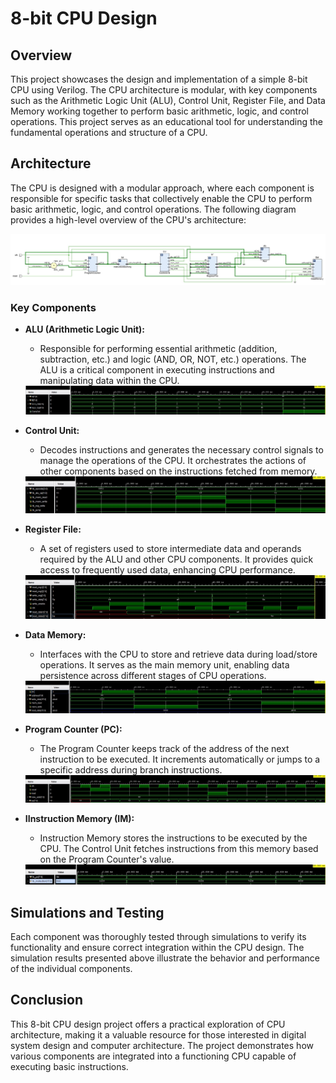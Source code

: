 # 8-bit CPU Design

## Overview
This project showcases the design and implementation of a simple 8-bit CPU using Verilog. The CPU architecture is modular, with key components such as the Arithmetic Logic Unit (ALU), Control Unit, Register File, and Data Memory working together to perform basic arithmetic, logic, and control operations. This project serves as an educational tool for understanding the fundamental operations and structure of a CPU.

## Architecture
The CPU is designed with a modular approach, where each component is responsible for specific tasks that collectively enable the CPU to perform basic arithmetic, logic, and control operations. The following diagram provides a high-level overview of the CPU's architecture:

<div align="center">
  <img src="https://github.com/JuanCantu1/8-bit-CPU-Design/blob/main/CPU%20Design/Schematic.jpg" alt="CPU Block Diagram">
</div>

### Key Components

- **ALU (Arithmetic Logic Unit):** 
  - Responsible for performing essential arithmetic (addition, subtraction, etc.) and logic (AND, OR, NOT, etc.) operations. The ALU is a critical component in executing instructions and manipulating data within the CPU.
  
  <div align="center">
    <img src="https://github.com/JuanCantu1/8-bit-CPU-Design/blob/main/CPU%20Design/ALU/ALU%20Simulation2%20.jpg" alt="ALU Simulation Results">
  </div>

- **Control Unit:** 
  - Decodes instructions and generates the necessary control signals to manage the operations of the CPU. It orchestrates the actions of other components based on the instructions fetched from memory.
  
  <div align="center">
    <img src="https://github.com/JuanCantu1/8-bit-CPU-Design/blob/main/CPU%20Design/ControlUnit/ControlUnit%20Simulation1.jpg" alt="Control Unit Simulation Results">
  </div>

- **Register File:** 
  - A set of registers used to store intermediate data and operands required by the ALU and other CPU components. It provides quick access to frequently used data, enhancing CPU performance.
  
  <div align="center">
    <img src="https://github.com/JuanCantu1/8-bit-CPU-Design/blob/main/CPU%20Design/RegisterFile/RegFile%20Simulation1.jpg" alt="Register File Simulation Results">
  </div>

- **Data Memory:** 
  - Interfaces with the CPU to store and retrieve data during load/store operations. It serves as the main memory unit, enabling data persistence across different stages of CPU operations.
  
  <div align="center">
    <img src="https://github.com/JuanCantu1/8-bit-CPU-Design/blob/main/CPU%20Design/DataMemory/DataMemory%20Simulation1.jpg" alt="Data Memory Simulation Results">
  </div>

- **Program Counter (PC):** 
  - The Program Counter keeps track of the address of the next instruction to be executed. It increments automatically or jumps to a specific address during branch instructions.
  
  <div align="center">
    <img src="https://github.com/JuanCantu1/8-bit-CPU-Design/blob/main/CPU%20Design/ProgramCounter/PC%20Simulation1.jpg" alt="Program Counter Results">
  </div>

- **IInstruction Memory (IM):** 
  - Instruction Memory stores the instructions to be executed by the CPU. The Control Unit fetches instructions from this memory based on the Program Counter's value.
  
  <div align="center">
    <img src="https://github.com/JuanCantu1/8-bit-CPU-Design/blob/main/CPU%20Design/InstructionMemory/InstructionMemory%20Simulation1.jpg" alt="Instruction Memory Results">
  </div>
  
## Simulations and Testing
Each component was thoroughly tested through simulations to verify its functionality and ensure correct integration within the CPU design. The simulation results presented above illustrate the behavior and performance of the individual components.

## Conclusion
This 8-bit CPU design project offers a practical exploration of CPU architecture, making it a valuable resource for those interested in digital system design and computer architecture. The project demonstrates how various components are integrated into a functioning CPU capable of executing basic instructions.
